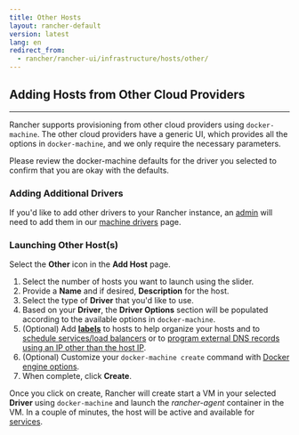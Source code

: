 ```yaml
---
title: Other Hosts 
layout: rancher-default
version: latest
lang: en
redirect_from:
  - rancher/rancher-ui/infrastructure/hosts/other/
---
```


## Adding Hosts from Other Cloud Providers
---

Rancher supports provisioning from other cloud providers using `docker-machine`. The other cloud providers have a generic UI, which provides all the options in `docker-machine`, and we only require the necessary parameters.

Please review the docker-machine defaults for the driver you selected to confirm that you are okay with the defaults.

### Adding Additional Drivers

If you'd like to add other drivers to your Rancher instance, an [admin]({{site.baseurl}}/rancher/{{page.version}}/{{page.lang}}/configuration/accounts/#admin) will need to add them in our [machine drivers]({{site.baseurl}}/rancher/{{page.version}}/{{page.lang}}/configuration/machine-drivers/) page.

### Launching Other Host(s) 

Select the **Other** icon in the **Add Host** page. 

1. Select the number of hosts you want to launch using the slider.
2. Provide a **Name** and if desired, **Description** for the host.
3. Select the type of **Driver** that you'd like to use. 
4. Based on your **Driver**, the **Driver Options** section will be populated according to the available options in `docker-machine`. 
5. (Optional) Add **[labels]({{site.baseurl}}/rancher/{{page.version}}/{{page.lang}}/rancher-ui/infrastructure/hosts/#labels)** to hosts to help organize your hosts and to [schedule services/load balancers]({{site.baseurl}}/rancher/{{page.version}}/{{page.lang}}/rancher-ui/scheduling/) or to [program external DNS records using an IP other than the host IP]({{site.baseurl}}/rancher/{{page.version}}/{{page.lang}}/rancher-services/dns-service/#using-a-specific-ip-for-external-dns).
6. (Optional) Customize your `docker-machine create` command with [Docker engine options](https://docs.docker.com/machine/reference/create/#specifying-configuration-options-for-the-created-docker-engine).
7. When complete, click **Create**. 

Once you click on create, Rancher will create start a VM in your selected **Driver** using `docker-machine` and launch the _rancher-agent_ container in the VM. In a couple of minutes, the host will be active and available for [services]({{site.baseurl}}/rancher/{{page.version}}/{{page.lang}}/rancher-ui/applications/stacks/adding-services/).

